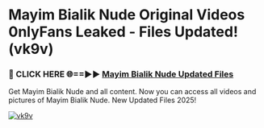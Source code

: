 # Mayim Bialik Nude Original Videos 0nlyFans Leaked - Files Updated! (vk9v)

<h3>🔴 CLICK HERE 🌐==►► <a href="https://tinyurl.com/5h6xmrr3" rel="nofollow">Mayim Bialik Nude Updated Files</a></h3>

Get Mayim Bialik Nude and all content. Now you can access all videos and pictures of Mayim Bialik Nude. New Updated Files 2025!

[![vk9v](https://i.imgur.com/KVD873Z.gif)](https://tinyurl.com/5h6xmrr3)
